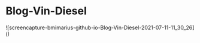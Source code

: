 # Blog-Vin-Diesel

![screencapture-bmimarius-github-io-Blog-Vin-Diesel-2021-07-11-11_30_26](<a href="https://user-images.githubusercontent.com/54853098/125188780-c0c5c100-e23d-11eb-81b3-8bc36971a876.jpg"></a>)
